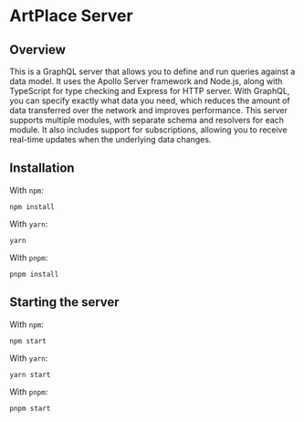 # ArtPlace Server

## Overview
This is a GraphQL server that allows you to define and run queries against a data model. It uses the Apollo Server framework and Node.js, along with TypeScript for type checking and Express for HTTP server. With GraphQL, you can specify exactly what data you need, which reduces the amount of data transferred over the network and improves performance. This server supports multiple modules, with separate schema and resolvers for each module. It also includes support for subscriptions, allowing you to receive real-time updates when the underlying data changes.

## Installation

With `npm`:

```
npm install
```

With `yarn`:

```
yarn
```

With `pnpm`:

```
pnpm install
```

## Starting the server

With `npm`:

```
npm start
```

With `yarn`:

```
yarn start
```

With `pnpm`:

```
pnpm start
``` 

